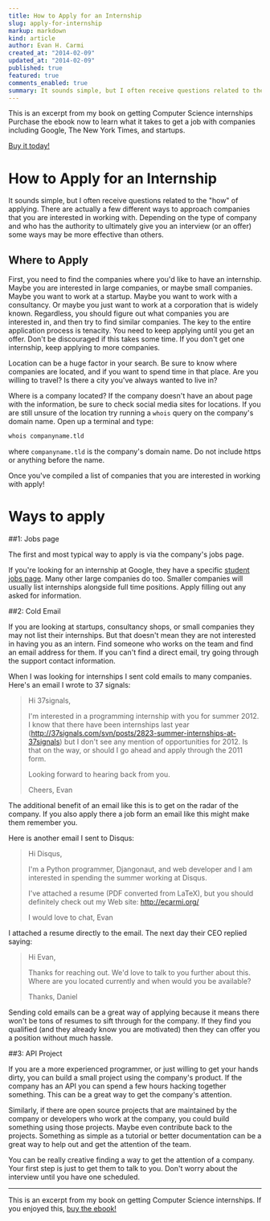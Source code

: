 ```yaml
---
title: How to Apply for an Internship
slug: apply-for-internship
markup: markdown
kind: article
author: Evan H. Carmi
created_at: "2014-02-09"
updated_at: "2014-02-09"
published: true
featured: true
comments_enabled: true
summary: It sounds simple, but I often receive questions related to the "how" of applying for an internship.
---
```


<div class="ebook-flyer">
<p>
This is an excerpt from my book on getting Computer Science internships Purchase the ebook now to learn what it takes to get a job with companies including Google, The New York Times, and startups.
</p>
<div class="buy-it-today"><a href="https://gum.co/google-internship-ebook" class="buy-it-today">Buy it today!</a>
</div>
<script type="text/javascript" src="https://gumroad.com/js/gumroad.js"></script>
</div>



# How to Apply for an Internship

It sounds simple, but I often receive questions related to the "how" of applying. There are actually a few different ways to approach companies that you are interested in working with. Depending on the type of company and who has the authority to ultimately give you an interview (or an offer) some ways may be more effective than others.

## Where to Apply

First, you need to find the companies where you'd like to have an internship. Maybe you are interested in large companies, or maybe small companies. Maybe you want to work at a startup. Maybe you want to work with a consultancy. Or maybe you just want to work at a corporation that is widely known. Regardless, you should figure out what companies you are interested in, and then try to find similar companies. The key to the entire application process is tenacity. You need to keep applying until you get an offer. Don't be discouraged if this takes some time. If you don't get one internship, keep applying to more companies.

Location can be a huge factor in your search. Be sure to know where companies are located, and if you want to spend time in that place. Are you willing to travel? Is there a city you've always wanted to live in?

Where is a company located? If the company doesn't have an about page with the information, be sure to check social media sites for locations. If you are still unsure of the location try running a `whois` query on the company's domain name. Open up a terminal and type:

~~~ bash
whois companyname.tld
~~~

where `companyname.tld` is the company's domain name. Do not include https or anything before the name.

Once you've compiled a list of companies that you are interested in working with apply!

# Ways to apply

##1: Jobs page

The first and most typical way to apply is via the company's jobs page.

If you're looking for an internship at Google, they have a specific [student jobs page](http://www.google.com/about/jobs/students/). Many other large companies do too. Smaller companies will usually list internships alongside full time positions. Apply filling out any asked for information.

##2: Cold Email

If you are looking at startups, consultancy shops, or small companies they may not list their internships. But that doesn't mean they are not interested in having you as an intern. Find someone who works on the team and find an email address for them. If you can't find a direct email, try going through the support contact information.

When I was looking for internships I sent cold emails to many companies. Here's an email I wrote to 37 signals:

> Hi 37signals,
> 
> I'm interested in a programming internship with you for summer 2012. I 
> know that there have been internships last year 
> (http://37signals.com/svn/posts/2823-summer-internships-at-37signals) 
> but I don't see any mention of opportunities for 2012. Is that on the 
> way, or should I go ahead and apply through the 2011 form.
> 
> Looking forward to hearing back from you.
> 
> Cheers,
> Evan

The additional benefit of an email like this is to get on the radar of the company. If you also apply there a job form an email like this might make them remember you.

Here is another email I sent to Disqus:


> Hi Disqus,
> 
> I'm a Python programmer, Djangonaut, and web developer and I am
> interested in spending the summer working at Disqus.
> 
> I've attached a resume (PDF converted from LaTeX), but you should
> definitely check out my Web site: http://ecarmi.org/
> 
> I would love to chat,
> Evan

I attached a resume directly to the email. The next day their CEO replied saying:

> Hi Evan,
> 
> Thanks for reaching out. We'd love to talk to you further about this. Where are you located currently and when would you be available?
> 
> Thanks,
> Daniel

Sending cold emails can be a great way of applying because it means there won't be tons of resumes to sift through for the company. If they find you qualified (and they already know you are motivated) then they can offer you a position without much hassle.

##3: API Project

If you are a more experienced programmer, or just willing to get your hands dirty, you can build a small project using the company's product. If the company has an API you can spend a few hours hacking together something. This can be a great way to get the company's attention.

Similarly, if there are open source projects that are maintained by the company or developers who work at the company, you could build something using those projects. Maybe even contribute back to the projects. Something as simple as a tutorial or better documentation can be a great way to help out and get the attention of the team.

You can be really creative finding a way to get the attention of a company. Your first step is just to get them to talk to you. Don't worry about the interview until you have one scheduled.

<hr />
This is an excerpt from my book on getting Computer Science internships. If you enjoyed this, <a href="https://gum.co/google-internship-ebook" class="buy-it-today">buy the ebook!</a>

